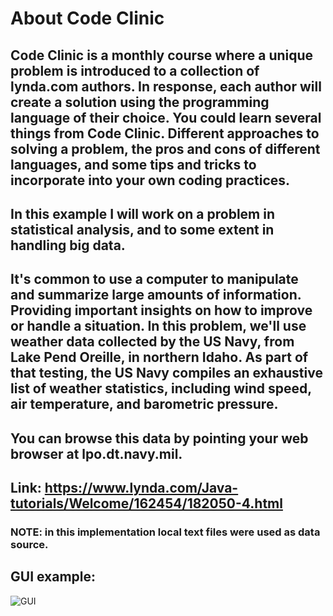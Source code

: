 # About Code Clinic

## Code Clinic is a monthly course where a unique problem is introduced to a collection of lynda.com authors. In response, each author will create a solution using the programming language of their choice. You could learn several things from Code Clinic. Different approaches to solving a problem, the pros and cons of different languages, and some tips and tricks to incorporate into your own coding practices.

## In this example I will work on a problem in statistical analysis, and to some extent in handling big data.

## It's common to use a computer to manipulate and summarize large amounts of information. Providing important insights on how to improve or handle a situation. In this problem, we'll use weather data collected by the US Navy, from Lake Pend Oreille, in northern Idaho. As part of that testing, the US Navy compiles an exhaustive list of weather statistics, including wind speed, air temperature, and barometric pressure.

## You can browse this data by pointing your web browser at lpo.dt.navy.mil. 

## Link: https://www.lynda.com/Java-tutorials/Welcome/162454/182050-4.html

### NOTE: in this implementation local text files were used as data source.

## GUI example:
![GUI](https://github.com/ikostan/Exploring_Lake_Pend_Oreille/blob/master/Capture.PNG?raw=true "GUI screenshot")

